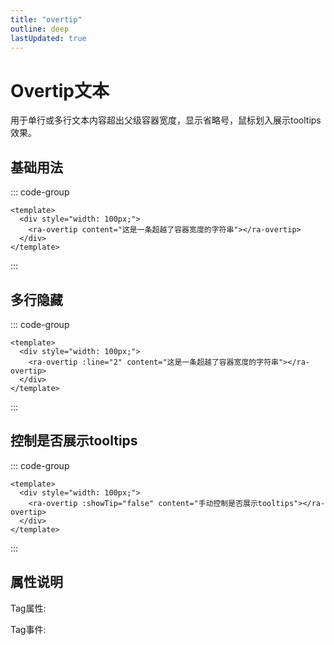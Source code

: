 ```yaml
---
title: "overtip"
outline: deep
lastUpdated: true
---
```


# Overtip文本

用于单行或多行文本内容超出父级容器宽度，显示省略号，鼠标划入展示tooltips效果。

<script setup>
import { InfoFilled } from '@element-plus/icons-vue' 
import RaOvertip from '@components/overtip/src/overtip.vue'
const propsData = [
  {
    params: "content",
    desc:"文本内容",
    paramType:"String",
    isRequired:"true",
    initValue:"' '"
  },
  {
    params: "line",
    desc:"多行隐藏",
    paramType:"Number",
    isRequired:"false",
    initValue:"1"
  },
  {
    params: "customClass",
    desc:"自定义类名",
    paramType:"String[]",
    isRequired:"false",
    initValue:"[]"
  },
  {
    params: "showTip",
    desc:"是否显示tooptip",
    paramType:"Boolean",
    isRequired:"false",
    initValue:"true"
  },
]
const eventData = [
  {
    name: "click",
    desc:"点击事件",
    type: "Function",
    typeInf: "() => void"
  }
]
</script>

## 基础用法

<div style="
  width:200px;
  box-shadow:var(--el-box-shadow-lighter);
  border-radius:4px;
  padding:0 6px;"
>
  <ra-overtip content="这是一条超越了容器宽度的字符串"></ra-overtip>
</div>

::: code-group

```vue [javascript]
<template>
  <div style="width: 100px;">
    <ra-overtip content="这是一条超越了容器宽度的字符串"></ra-overtip>
  </div>
</template>
```

:::

## 多行隐藏

<div style="
  width:100px;
  box-shadow:var(--el-box-shadow-lighter);
  border-radius:4px; 
  padding:0 6px;"
>
  <ra-overtip :line="2" content="这是一条超越了容器宽度的多行字符串"></ra-overtip>
</div>

::: code-group

```vue [javascript]
<template>
  <div style="width: 100px;">
    <ra-overtip :line="2" content="这是一条超越了容器宽度的字符串"></ra-overtip>
  </div>
</template>
```

:::

## 控制是否展示tooltips

<div style="
  width:100px;
  box-shadow:var(--el-box-shadow-lighter);
  border-radius:4px; 
  padding:0 6px;"
>
  <ra-overtip :showTip="false" content="手动控制是否展示tooltips"></ra-overtip>
</div>

::: code-group

```vue [javascript]
<template>
  <div style="width: 100px;">
    <ra-overtip :showTip="false" content="手动控制是否展示tooltips"></ra-overtip>
  </div>
</template>
```

:::

## 属性说明

Tag属性:

<el-table border :data="propsData" stripe>
  <el-table-column prop="params" label="参数"/>
  <el-table-column prop="desc" label="说明"/>
  <el-table-column prop="paramType" label="类型">
    <template #default={row}>
      {{row.paramType}}
      <el-tooltip v-if="row.paramType == 'Enum'" :content="row.paramInf" placement="bottom">
        <el-icon><InfoFilled /></el-icon>
      </el-tooltip>
    </template>
  </el-table-column>
  <el-table-column prop="isRequired" label="是否必填" />
  <el-table-column prop="initValue" label="默认值" />
</el-table>

Tag事件:

<el-table border :data="eventData" stripe>
  <el-table-column prop="name" label="事件名"/>
  <el-table-column prop="desc" label="说明"/>
  <el-table-column prop="type" label="类型">
    <template #default={row}>
      {{row.type}}
      <el-tooltip :content="row.typeInf" placement="bottom">
        <el-icon><InfoFilled /></el-icon>
      </el-tooltip>
    </template>
  </el-table-column>
</el-table>
